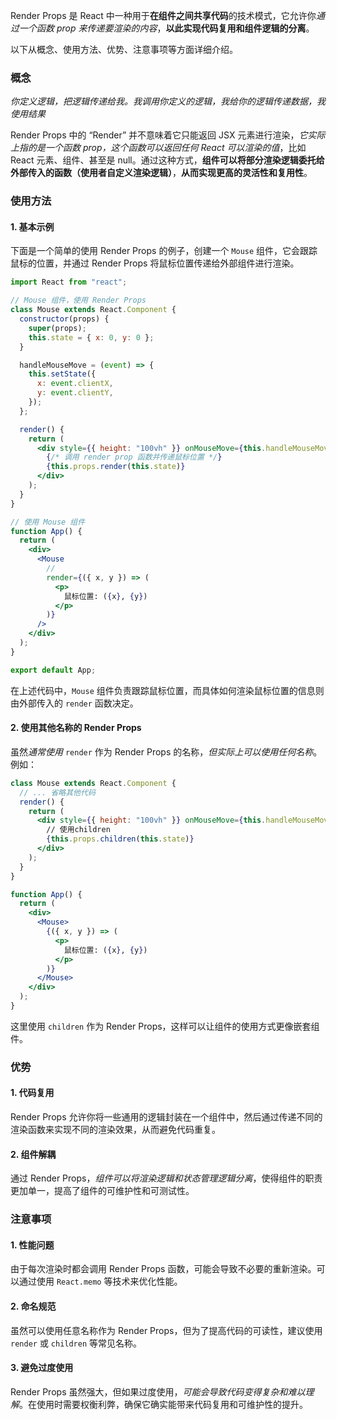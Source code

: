 Render Props 是 React 中一种用于**在组件之间共享代码**的技术模式，它允许你*通过一个函数 prop 来传递要渲染的内容*，**以此实现代码复用和组件逻辑的分离**。

以下从概念、使用方法、优势、注意事项等方面详细介绍。

### 概念
*你定义逻辑，把逻辑传递给我。我调用你定义的逻辑，我给你的逻辑传递数据，我使用结果*

Render Props 中的 “Render” 并不意味着它只能返回 JSX 元素进行渲染，*它实际上指的是一个函数 prop，这个函数可以返回任何 React 可以渲染的值*，比如 React 元素、组件、甚至是 null。通过这种方式，**组件可以将部分渲染逻辑委托给外部传入的函数（使用者自定义渲染逻辑）**，**从而实现更高的灵活性和复用性**。

### 使用方法

#### 1. 基本示例

下面是一个简单的使用 Render Props 的例子，创建一个 `Mouse` 组件，它会跟踪鼠标的位置，并通过 Render Props 将鼠标位置传递给外部组件进行渲染。

```jsx
import React from "react";

// Mouse 组件，使用 Render Props
class Mouse extends React.Component {
  constructor(props) {
    super(props);
    this.state = { x: 0, y: 0 };
  }

  handleMouseMove = (event) => {
    this.setState({
      x: event.clientX,
      y: event.clientY,
    });
  };

  render() {
    return (
      <div style={{ height: "100vh" }} onMouseMove={this.handleMouseMove}>
        {/* 调用 render prop 函数并传递鼠标位置 */}
        {this.props.render(this.state)}
      </div>
    );
  }
}

// 使用 Mouse 组件
function App() {
  return (
    <div>
      <Mouse
	    //
        render={({ x, y }) => (
          <p>
            鼠标位置: ({x}, {y})
          </p>
        )}
      />
    </div>
  );
}

export default App;
```

在上述代码中，`Mouse` 组件负责跟踪鼠标位置，而具体如何渲染鼠标位置的信息则由外部传入的 `render` 函数决定。

#### 2. 使用其他名称的 Render Props

虽然*通常使用* `render` 作为 Render Props 的名称，*但实际上可以使用任何名称*。例如：

```jsx
class Mouse extends React.Component {
  // ... 省略其他代码
  render() {
    return (
      <div style={{ height: "100vh" }} onMouseMove={this.handleMouseMove}>
        // 使用children
        {this.props.children(this.state)}
      </div>
    );
  }
}

function App() {
  return (
    <div>
      <Mouse>
        {({ x, y }) => (
          <p>
            鼠标位置: ({x}, {y})
          </p>
        )}
      </Mouse>
    </div>
  );
}
```

这里使用 `children` 作为 Render Props，这样可以让组件的使用方式更像嵌套组件。

### 优势

#### 1. 代码复用

Render Props 允许你将一些通用的逻辑封装在一个组件中，然后通过传递不同的渲染函数来实现不同的渲染效果，从而避免代码重复。

#### 2. 组件解耦

通过 Render Props，*组件可以将渲染逻辑和状态管理逻辑分离*，使得组件的职责更加单一，提高了组件的可维护性和可测试性。

### 注意事项

#### 1. 性能问题

由于每次渲染时都会调用 Render Props 函数，可能会导致不必要的重新渲染。可以通过使用 `React.memo` 等技术来优化性能。

#### 2. 命名规范

虽然可以使用任意名称作为 Render Props，但为了提高代码的可读性，建议使用 `render` 或 `children` 等常见名称。

#### 3. 避免过度使用

Render Props 虽然强大，但如果过度使用，*可能会导致代码变得复杂和难以理解*。在使用时需要权衡利弊，确保它确实能带来代码复用和可维护性的提升。

